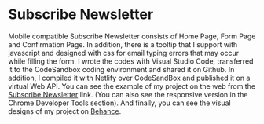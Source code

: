 # Subscribe Newsletter

Mobile compatible Subscribe Newsletter consists of Home Page, Form Page and Confirmation Page. In addition, there is a tooltip that I support with javascript and designed with css for email typing errors that may occur while filling the form.
I wrote the codes with Visual Studio Code, transferred it to the CodeSandbox coding environment and shared it on Github. In addition, I compiled it with Netlify over CodeSandBox and published it on a virtual Web API. You can see the example of my project on the web from the [Subscribe Newsletter](https://csb-9qtqr.netlify.app/) link. (You can also see the responsive version in the Chrome Developer Tools section). And finally, you can see the visual designs of my project on [Behance](https://www.behance.net/gallery/118447587/Subscribe-Newsletter).
